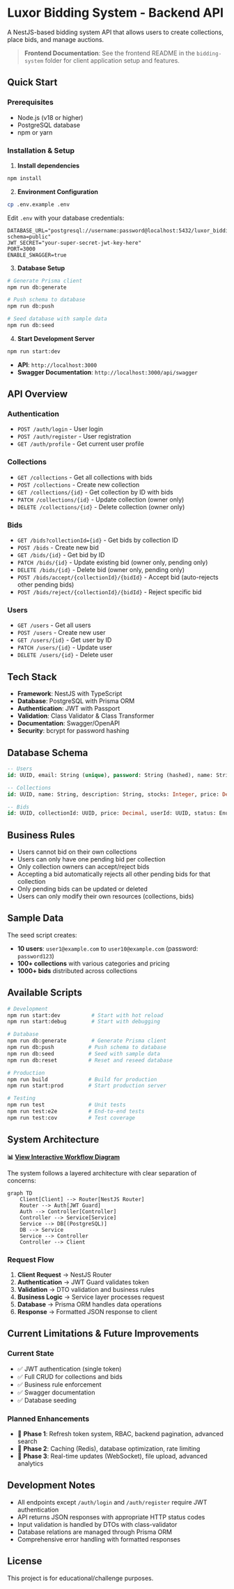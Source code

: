 # Luxor Bidding System - Backend API

A NestJS-based bidding system API that allows users to create collections, place bids, and manage auctions.

> **Frontend Documentation**: See the frontend README in the `bidding-system` folder for client application setup and features.

## Quick Start

### Prerequisites
- Node.js (v18 or higher)
- PostgreSQL database
- npm or yarn

### Installation & Setup

1. **Install dependencies**
```bash
npm install
```

2. **Environment Configuration**
```bash
cp .env.example .env
```

Edit `.env` with your database credentials:
```env
DATABASE_URL="postgresql://username:password@localhost:5432/luxor_bidding?schema=public"
JWT_SECRET="your-super-secret-jwt-key-here"
PORT=3000
ENABLE_SWAGGER=true
```

3. **Database Setup**
```bash
# Generate Prisma client
npm run db:generate

# Push schema to database
npm run db:push

# Seed database with sample data
npm run db:seed
```

4. **Start Development Server**
```bash
npm run start:dev
```

- **API**: `http://localhost:3000`
- **Swagger Documentation**: `http://localhost:3000/api/swagger`

## API Overview

### Authentication
- `POST /auth/login` - User login
- `POST /auth/register` - User registration
- `GET /auth/profile` - Get current user profile

### Collections
- `GET /collections` - Get all collections with bids
- `POST /collections` - Create new collection
- `GET /collections/{id}` - Get collection by ID with bids
- `PATCH /collections/{id}` - Update collection (owner only)
- `DELETE /collections/{id}` - Delete collection (owner only)

### Bids
- `GET /bids?collectionId={id}` - Get bids by collection ID
- `POST /bids` - Create new bid
- `GET /bids/{id}` - Get bid by ID
- `PATCH /bids/{id}` - Update existing bid (owner only, pending only)
- `DELETE /bids/{id}` - Delete bid (owner only, pending only)
- `POST /bids/accept/{collectionId}/{bidId}` - Accept bid (auto-rejects other pending bids)
- `POST /bids/reject/{collectionId}/{bidId}` - Reject specific bid

### Users
- `GET /users` - Get all users
- `POST /users` - Create new user
- `GET /users/{id}` - Get user by ID
- `PATCH /users/{id}` - Update user
- `DELETE /users/{id}` - Delete user

## Tech Stack

- **Framework**: NestJS with TypeScript
- **Database**: PostgreSQL with Prisma ORM
- **Authentication**: JWT with Passport
- **Validation**: Class Validator & Class Transformer
- **Documentation**: Swagger/OpenAPI
- **Security**: bcrypt for password hashing

## Database Schema

```sql
-- Users
id: UUID, email: String (unique), password: String (hashed), name: String, role: String

-- Collections  
id: UUID, name: String, description: String, stocks: Integer, price: Decimal, userId: UUID

-- Bids
id: UUID, collectionId: UUID, price: Decimal, userId: UUID, status: Enum (PENDING, ACCEPTED, REJECTED)
```

## Business Rules

- Users cannot bid on their own collections
- Users can only have one pending bid per collection
- Only collection owners can accept/reject bids
- Accepting a bid automatically rejects all other pending bids for that collection
- Only pending bids can be updated or deleted
- Users can only modify their own resources (collections, bids)

## Sample Data

The seed script creates:
- **10 users**: `user1@example.com` to `user10@example.com` (password: `password123`)
- **100+ collections** with various categories and pricing
- **1000+ bids** distributed across collections

## Available Scripts

```bash
# Development
npm run start:dev          # Start with hot reload
npm run start:debug        # Start with debugging

# Database
npm run db:generate        # Generate Prisma client
npm run db:push           # Push schema to database
npm run db:seed           # Seed with sample data
npm run db:reset          # Reset and reseed database

# Production
npm run build             # Build for production
npm run start:prod        # Start production server

# Testing
npm run test              # Unit tests
npm run test:e2e          # End-to-end tests
npm run test:cov          # Test coverage
```

## System Architecture

**📊 [View Interactive Workflow Diagram](https://www.mermaidchart.com/app/projects/3284de2d-a15f-4a31-b75b-ce6bb1435a1a/diagrams/8b3fd094-cd47-4f58-818b-751ed74382fe/share/invite/eyJhbGciOiJIUzI1NiIsInR5cCI6IkpXVCJ9.eyJkb2N1bWVudElEIjoiOGIzZmQwOTQtY2Q0Ny00ZjU4LTgxOGItNzUxZWQ3NDM4MmZlIiwiYWNjZXNzIjoiRWRpdCIsImlhdCI6MTc1MTYzMDkxNH0.oUt91D41aIiSTSffw9SFUARVE909Q0lWH10Q6cN86Hs)**

The system follows a layered architecture with clear separation of concerns:

```mermaid
graph TD
    Client[Client] --> Router[NestJS Router]
    Router --> Auth[JWT Guard]
    Auth --> Controller[Controller]
    Controller --> Service[Service]
    Service --> DB[(PostgreSQL)]
    DB --> Service
    Service --> Controller
    Controller --> Client
```

### Request Flow
1. **Client Request** → NestJS Router
2. **Authentication** → JWT Guard validates token
3. **Validation** → DTO validation and business rules
4. **Business Logic** → Service layer processes request
5. **Database** → Prisma ORM handles data operations
6. **Response** → Formatted JSON response to client

## Current Limitations & Future Improvements

### Current State
- ✅ JWT authentication (single token)
- ✅ Full CRUD for collections and bids
- ✅ Business rule enforcement
- ✅ Swagger documentation
- ✅ Database seeding

### Planned Enhancements
- 🔄 **Phase 1**: Refresh token system, RBAC, backend pagination, advanced search
- 🔄 **Phase 2**: Caching (Redis), database optimization, rate limiting
- 🔄 **Phase 3**: Real-time updates (WebSocket), file upload, advanced analytics

## Development Notes

- All endpoints except `/auth/login` and `/auth/register` require JWT authentication
- API returns JSON responses with appropriate HTTP status codes
- Input validation is handled by DTOs with class-validator
- Database relations are managed through Prisma ORM
- Comprehensive error handling with formatted responses

## License

This project is for educational/challenge purposes.
